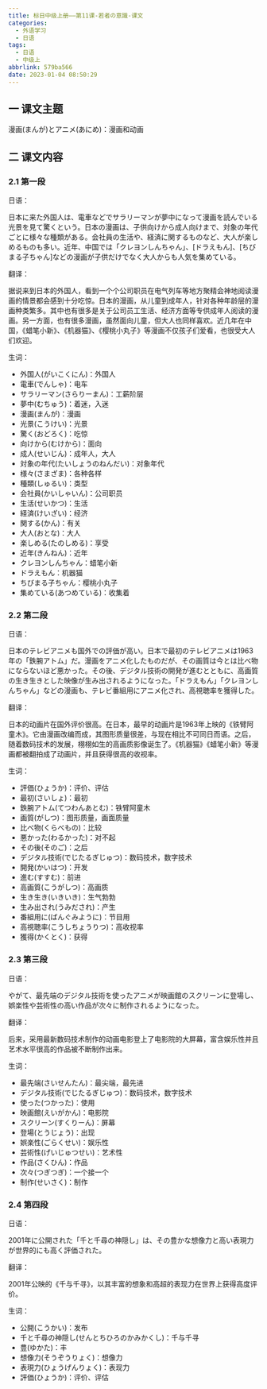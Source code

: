```yaml
---
title: 标日中级上册——第11课-若者の意識-课文
categories:
  - 外语学习
  - 日语
tags:
  - 日语
  - 中级上
abbrlink: 579ba566
date: 2023-01-04 08:50:29
---
```

## 一 课文主题

漫画(まんが)とアニメ(あにめ)：漫画和动画

<!--more-->

## 二 课文内容

### 2.1 第一段

日语：

日本に来た外国人は、電車などでサラリーマンが夢中になって漫画を読んでいる光景を見て驚くという。日本の漫画は、子供向けから成人向けまで、対象の年代ごとに様々な種類がある。会社員の生活や、経済に関するものなど、大人が楽しめるものも多い。近年、中国では「クレヨンしんちゃん」、[ドラえもん]、[ちびまる子ちゃん]などの漫画が子供だけでなく大人からも人気を集めている。

翻译：

据说来到日本的外国人，看到一个个公司职员在电气列车等地方聚精会神地阅读漫画的情景都会感到十分吃惊。日本的漫画，从儿童到成年人，针对各种年龄层的漫画种类繁多。其中也有很多是关于公司员工生活、经济方面等专供成年人阅读的漫画。另一方面，也有很多漫画，虽然面向儿童，但大人也同样喜欢。近几年在中国，《蜡笔小新》、《机器猫》、《樱桃小丸子》等漫画不仅孩子们爱看，也很受大人们欢迎。

生词：

* 外国人(がいこくにん)：外国人
* 電車(でんしゃ)：电车
* サラリーマン(さらりーまん)：工薪阶层
* 夢中(むちゅう)：着迷，入迷
* 漫画(まんが)：漫画
* 光景(こうけい)：光景
* 驚く(おどろく)：吃惊
* 向けから(むけから)：面向
* 成人(せいじん)：成年人，大人
* 対象の年代(たいしょうのねんだい)：对象年代
* 様々(さまざま)：各种各样
* 種類(しゅるい)：类型
* 会社員(かいしゃいん)：公司职员
* 生活(せいかつ)：生活
* 経済(けいざい)：经济
* 関する(かん)：有关
* 大人(おとな)：大人
* 楽しめる(たのしめる)：享受
* 近年(きんねん)：近年
* クレヨンしんちゃん：蜡笔小新
* ドラえもん：机器猫
* ちびまる子ちゃん：樱桃小丸子
* 集めている(あつめている)：收集着

### 2.2 第二段

日语：

日本のテレビアニメも国外での評価が高い。日本で最初のテレビアニメは1963年の「鉄腕アトム」だ。漫画をアニメ化したものだが、その画質は今とは比べ物にならないほど悪かった。その後、デジタル技術の開発が進むとともに、高画質の生き生きとした映像が生み出されるようになった。「ドラえもん」「クレヨンしんちゃん」などの漫画も、テレビ番組用にアニメ化され、高視聴率を獲得した。

翻译：

日本的动画片在国外评价很高。在日本，最早的动画片是1963年上映的《铁臂阿童木》。它由漫画改编而成，其图形质量很差，与现在相比不可同日而语。之后，随着数码技术的发展，栩栩如生的高画质影像诞生了。《机器猫》《蜡笔小新》等漫画都被翻拍成了动画片，并且获得很高的收视率。

生词：

* 評価(ひょうか)：评价、评估
* 最初(さいしょ)：最初
* 鉄腕アトム(てつわんあとむ)：铁臂阿童木
* 画質(がしつ)：图形质量，画面质量
* 比べ物(くらべもの)：比较
* 悪かった(わるかった)：对不起
* その後(そのご)：之后
* デジタル技術(でじたるぎじゅつ)：数码技术，数字技术
* 開発(かいはつ)：开发
* 進む(すすむ)：前进
* 高画質(こうがしつ)：高画质
* 生き生き(いきいき)：生气勃勃
* 生み出され(うみだされ)：产生
* 番組用に(ばんぐみように)：节目用
* 高視聴率(こうしちょうりつ)：高收视率
* 獲得(かくとく)：获得

### 2.3 第三段

日语：

やがて、最先端のデジタル技術を使ったアニメが映画館のスクリーンに登場し、娯楽性や芸術性の高い作品が次々に制作されるようになった。

翻译：

后来，采用最新数码技术制作的动画电影登上了电影院的大屏幕，富含娱乐性并且艺术水平很高的作品被不断制作出来。

生词：

* 最先端(さいせんたん)：最尖端，最先进
* デジタル技術(でじたるぎじゅつ)：数码技术，数字技术
* 使った(つかった)：使用
* 映画館(えいがかん)：电影院
* スクリーン(すくりーん)：屏幕
* 登場(とうじょう)：出现
* 娯楽性(ごらくせい)：娱乐性
* 芸術性(げいじゅつせい)：艺术性
* 作品(さくひん)：作品
* 次々(つぎつぎ)：一个接一个
* 制作(せいさく)：制作

### 2.4 第四段

日语：

2001年に公開された「千と千尋の神隠し」は、その豊かな想像力と高い表現力が世界的にも高く評価された。

翻译：

2001年公映的《千与千寻》，以其丰富的想象和高超的表现力在世界上获得高度评价。

生词：

* 公開(こうかい)：发布
* 千と千尋の神隠し(せんとちひろのかみかくし)：千与千寻
* 豊(ゆかた)：丰
* 想像力(そうぞうりょく)：想像力
* 表現力(ひょうげんりょく)：表现力
* 評価(ひょうか)：评价、评估